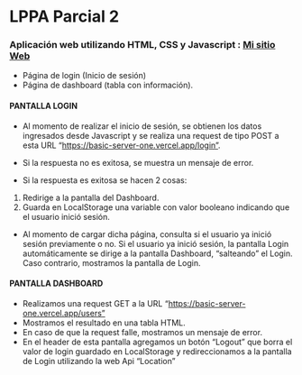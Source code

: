 # LPPA Parcial 2
### Aplicación web utilizando HTML, CSS y Javascript : [Mi sitio Web](https://ojedamilton.github.io/LPPA_Parcial2/index.html)
- Página de login (Inicio de sesión)
- Página de dashboard (tabla con información).
#### PANTALLA LOGIN
- Al momento de realizar el inicio de sesión, se obtienen los datos ingresados desde Javascript y se
realiza una request de tipo POST a esta URL “https://basic-server-one.vercel.app/login”.

- Si la respuesta no es exitosa, se muestra un mensaje de error.

- Si la respuesta es exitosa se hacen 2 cosas:
1. Redirige a la pantalla del Dashboard.
2. Guarda en LocalStorage una variable con valor booleano indicando que el usuario inició sesión.

- Al momento de cargar dicha página, consulta si el usuario ya inició sesión previamente o no. Si el
usuario ya inició sesión, la pantalla Login automáticamente se dirige a la pantalla Dashboard,
“salteando” el Login. Caso contrario, mostramos la pantalla de Login.
#### PANTALLA DASHBOARD
- Realizamos una request GET a la URL “https://basic-server-one.vercel.app/users”
- Mostramos el resultado en una tabla HTML.
- En caso de que la request falle, mostramos  un mensaje de error.
- En el header de esta pantalla agregamos  un botón “Logout” que borra el valor de login guardado en
LocalStorage y redireccionamos a la pantalla de Login  utilizando la web Api “Location”